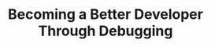 ---
title: Becoming a Better Developer Through Debugging
conference: phpWorld
year: 2017
slides_url: https://speakerdeck.com/milsyobtaf/opening-the-black-box-6
recording_url: 
tags: talks
---